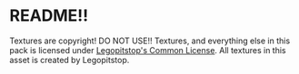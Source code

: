 # README!!
Textures are copyright! DO NOT USE!! Textures, and everything else in this pack is licensed under [Legopitstop's Common License](https://legopitstop.weebly.com/legopitstops-common-license.html). All textures in this asset is created by Legopitstop.